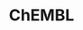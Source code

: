 ---
bigquery: https://console.cloud.google.com/bigquery?p=patents-public-data&d=ebi_chembl&page=dataset
citation: '"The ChEMBL database in 2017." Anna Gaulton, Anne Hersey, Michał Nowotka,
  A Patrícia Bento, Jon Chambers, David Mendez, Prudence Mutowo, Francis Atkinson,
  Louisa J Bellis, Elena Cibrián-Uhalte, Mark Davies, Nathan Dedman, Anneli Karlsson,
  María Paula Magariños, John P Overington, George Papadatos, Ines Smit, Andrew R
  Leach Nucleic acids Research (2017) 45 (Database Issue), D945-D954'
contributors: European Bioinformatics Institute
cost: None
description: ChEMBL Data is a manually curated database of small molecules used in
  drug discovery, including information about existing patented drugs.
documentation: 'schema: https://www.ebi.ac.uk/chembl/db_schema


  '
last_edit: Mon, 04 Apr 2022 19:07:30 GMT
location: https://console.cloud.google.com/marketplace/product/google_patents_public_datasets/chembl
maintained_by: EMBL-EBI, an outstation of European Molecular Biology Laboratory
related_publications: '

  ChEMBL: towards direct deposition of bioassay data.


  Mendez D, Gaulton A, Bento AP, Chambers J, De Veij M, Félix E, Magariños MP, Mosquera
  JF, Mutowo P, Nowotka M, Gordillo-Marañón M, Hunter F, Junco L, Mugumbate G, Rodriguez-Lopez
  M, Atkinson F, Bosc N, Radoux CJ, Segura-Cabrera A, Hersey A, Leach AR.


  — Nucleic Acids Res. 2019; 47(D1):D930-D940. doi: 10.1093/nar/gky1075

  '
schema_fields: '[''enzyme_tid'', ''black_box_warning'', ''warning_type'', ''bao_id'',
  ''ass_cls_map_id'', ''status'', ''ddd_units'', ''doi'', ''formulation_id'', ''standard_type'',
  ''isoform'', ''l5'', ''mutation'', ''ddd_admr'', ''inorganic_flag'', ''component_type'',
  ''psa'', ''comp_class_id'', ''cx_logd'', ''activity_id'', ''description'', ''assay_strain'',
  ''parent_go_id'', ''cidx'', ''bto_id'', ''potential_duplicate'', ''level4'', ''src_short_name'',
  ''class_level'', ''level1'', ''cell_source_tissue'', ''published_relation'', ''canonical_smiles'',
  ''frac_class_id'', ''ridx'', ''max_phase_for_ind'', ''syn_type'', ''withdrawn_country'',
  ''drug_substance_flag'', ''cell_description'', ''protclasssyn_id'', ''substrate_record_id'',
  ''assay_subcellular_fraction'', ''acd_logd'', ''acd_logp'', ''research_stem'', ''relationship_desc'',
  ''tissue_id'', ''molregno'', ''updated_by'', ''irac_code'', ''site_name'', ''mc_organism'',
  ''chirality'', ''compound_key'', ''standard_inchi_key'', ''aspect'', ''mecref_id'',
  ''stem_class'', ''metabolite_record_id'', ''mol_frac_id'', ''tbl'', ''bao_endpoint'',
  ''level5'', ''sei'', ''drug_product_flag'', ''pathway_id'', ''activity_comment'',
  ''component_synonym'', ''site_id'', ''cx_most_apka'', ''selectivity_comment'', ''usan_stem_definition'',
  ''homologue'', ''withdrawn_class'', ''go_id'', ''priority'', ''site_residues'',
  ''set_name'', ''alert_set_id'', ''mw_monoisotopic'', ''path'', ''direct_interaction'',
  ''applicant_full_name'', ''parenteral'', ''name'', ''hbd'', ''previous_company'',
  ''mechanism_of_action'', ''source'', ''molecule_type'', ''cell_source_tax_id'',
  ''usan_substem'', ''text_value'', ''alert_id'', ''strength'', ''authors'', ''updated_on'',
  ''usan_stem'', ''standard_value'', ''compound_name'', ''smid'', ''pubmed_id'', ''year'',
  ''definition'', ''cpd_str_alert_id'', ''drugind_id'', ''action_type'', ''enzyme_name'',
  ''assay_source'', ''label'', ''ap_id'', ''job_id'', ''level3'', ''molecular_species'',
  ''num_lipinski_ro5_violations'', ''standard_flag'', ''assay_category'', ''structure_type'',
  ''withdrawn_flag'', ''cell_name'', ''assay_cell_type'', ''mechanism_comment'', ''dosed_ingredient'',
  ''mol_atc_id'', ''parent_type'', ''version'', ''rgid'', ''warning_class'', ''irac_class_id'',
  ''molfile'', ''uo_units'', ''rtb'', ''compsyn_id'', ''aromatic_rings'', ''protein_class_id'',
  ''chembl_id'', ''patent_expire_date'', ''metref_id'', ''cx_most_bpka'', ''atc_code'',
  ''domain_type'', ''hrac_code'', ''downgraded'', ''l6'', ''qudt_units'', ''mc_target_type'',
  ''src_id'', ''targcomp_id'', ''standard_upper_value'', ''smarts'', ''delist_flag'',
  ''l1'', ''biocomp_id'', ''active_molregno'', ''assay_test_type'', ''ro3_pass'',
  ''innovator_company'', ''mec_id'', ''subgroup'', ''mol_hrac_id'', ''doc_type'',
  ''country'', ''journal'', ''who_name'', ''data_validity_comment'', ''warning_year'',
  ''source_domain_id'', ''company'', ''who_extra'', ''result_flag'', ''first_approval'',
  ''as_id'', ''bei'', ''compd_id'', ''co_stem_id'', ''tax_id'', ''doc_id'', ''assay_tax_id'',
  ''frac_code'', ''nda_type'', ''lle'', ''warning_id'', ''max_phase'', ''published_type'',
  ''domain_description'', ''heavy_atoms'', ''patent_id'', ''normal_range_max'', ''alogp'',
  ''log_id'', ''usan_year'', ''entity_id'', ''parent_molregno'', ''targrel_id'', ''assay_organism'',
  ''drug_record_id'', ''end_position'', ''protein_class_desc'', ''src_compound_id'',
  ''mc_tax_id'', ''disease_efficacy'', ''met_conversion'', ''target_type'', ''hrac_class_id'',
  ''synonyms'', ''mesh_id'', ''idx'', ''short_name'', ''ddd_value'', ''std_act_id'',
  ''num_ro5_violations'', ''domain_name'', ''stat'', ''entity_type'', ''toid'', ''relationship'',
  ''ddd_id'', ''confidence'', ''parameter_value'', ''species_group_flag'', ''oc_id'',
  ''indication_class'', ''last_active'', ''relation'', ''protein_class_synonym'',
  ''therapeutic_flag'', ''assay_desc'', ''hba_lipinski'', ''natural_product'', ''trade_name'',
  ''cl_lincs_id'', ''creation_date'', ''aidx'', ''product_id'', ''ref_url'', ''prodrug'',
  ''ddd_comment'', ''indref_id'', ''cx_logp'', ''type'', ''l2'', ''assay_id'', ''level2'',
  ''acd_most_bpka'', ''curated_by'', ''active_ingredient'', ''l7'', ''hbd_lipinski'',
  ''prediction_method'', ''published_units'', ''first_page'', ''published_value'',
  ''bao_format'', ''molsyn_id'', ''upper_value'', ''last_page'', ''efo_term'', ''actsm_id'',
  ''uberon_id'', ''related_tid'', ''issue'', ''class_type'', ''record_id'', ''mesh_heading'',
  ''src_assay_id'', ''approval_date'', ''le'', ''availability_type'', ''organism'',
  ''qed_weighted'', ''publication_number'', ''ref_id'', ''withdrawn_reason'', ''withdrawn_year'',
  ''warning_country'', ''title'', ''cell_ontology_id'', ''full_mwt'', ''curation_comment'',
  ''chebi_par_id'', ''tid_fixed'', ''cell_id'', ''patent_no'', ''res_stem_id'', ''full_molformula'',
  ''level4_description'', ''pchembl_value'', ''warning_description'', ''assay_tissue'',
  ''annotation'', ''mc_target_accession'', ''oral'', ''sequence_md5sum'', ''mc_target_name'',
  ''assay_param_id'', ''l8'', ''dosage_form'', ''variant_id'', ''assay_class_id'',
  ''standard_relation'', ''efo_id'', ''abstract'', ''cellosaurus_id'', ''tid'', ''orig_description'',
  ''topical'', ''level2_description'', ''start_position'', ''clo_id'', ''ad_type'',
  ''standard_text_value'', ''usan_stem_id'', ''standard_units'', ''comments'', ''binding_site_comment'',
  ''molecular_mechanism'', ''alert_name'', ''pref_name'', ''major_class'', ''first_in_class'',
  ''helm_notation'', ''mol_irac_id'', ''level3_description'', ''target_desc'', ''src_description'',
  ''component_id'', ''met_id'', ''pathway_key'', ''route'', ''num_alerts'', ''ingredient'',
  ''caloha_id'', ''db_version'', ''activity_count'', ''volume'', ''value'', ''l3'',
  ''normal_range_min'', ''predbind_id'', ''parent_id'', ''units'', ''stem'', ''cell_source_organism'',
  ''met_comment'', ''confidence_score'', ''prod_pat_id'', ''hba'', ''relationship_type'',
  ''accession'', ''polymer_flag'', ''submission_date'', ''acd_most_apka'', ''target_mapping'',
  ''domain_id'', ''level1_description'', ''l4'', ''ref_type'', ''assay_type'', ''mw_freebase'',
  ''warnref_id'', ''standard_inchi'', ''db_source'', ''sequence'', ''patent_use_code'',
  ''comp_go_id'', ''parameter_type'', ''sitecomp_id'']'
shortname: chembl
tags:
- biotechnology
- health
- chemical
- bioinformatics
- medical
terms_of_use: CC BY-SA 3.0
title: ChEMBL
uuid: e232a192-965c-4ec9-904c-155b6dfe56c5
---